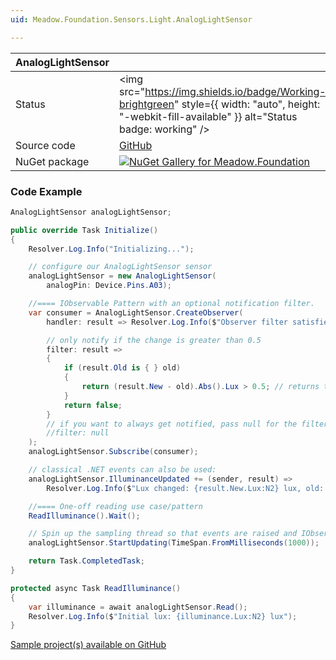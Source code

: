 ```yaml
---
uid: Meadow.Foundation.Sensors.Light.AnalogLightSensor

---
```


| AnalogLightSensor | |
|--------|--------|
| Status | <img src="https://img.shields.io/badge/Working-brightgreen" style={{ width: "auto", height: "-webkit-fill-available" }} alt="Status badge: working" /> |
| Source code | [GitHub](https://github.com/WildernessLabs/Meadow.Foundation/tree/main/Source/Meadow.Foundation.Core/Sensors/Light) |
| NuGet package | <a href="https://www.nuget.org/packages/Meadow.Foundation/" target="_blank"><img src="https://img.shields.io/nuget/v/Meadow.Foundation.svg?label=Meadow.Foundation" alt="NuGet Gallery for Meadow.Foundation" /></a> |

### Code Example

```csharp
AnalogLightSensor analogLightSensor;

public override Task Initialize()
{
    Resolver.Log.Info("Initializing...");

    // configure our AnalogLightSensor sensor
    analogLightSensor = new AnalogLightSensor(
        analogPin: Device.Pins.A03);

    //==== IObservable Pattern with an optional notification filter.
    var consumer = AnalogLightSensor.CreateObserver(
        handler: result => Resolver.Log.Info($"Observer filter satisfied: {result.New.Lux:N2} lux, old: {result.Old.Value.Lux:N2} lux"),

        // only notify if the change is greater than 0.5
        filter: result =>
        {
            if (result.Old is { } old)
            {
                return (result.New - old).Abs().Lux > 0.5; // returns true if > 0.5  change.
            }
            return false;
        }
        // if you want to always get notified, pass null for the filter:
        //filter: null
    );
    analogLightSensor.Subscribe(consumer);

    // classical .NET events can also be used:
    analogLightSensor.IlluminanceUpdated += (sender, result) =>
        Resolver.Log.Info($"Lux changed: {result.New.Lux:N2} lux, old: {result.Old?.Lux:N2} lux");

    //==== One-off reading use case/pattern
    ReadIlluminance().Wait();

    // Spin up the sampling thread so that events are raised and IObservable notifications are sent.
    analogLightSensor.StartUpdating(TimeSpan.FromMilliseconds(1000));

    return Task.CompletedTask;
}

protected async Task ReadIlluminance()
{
    var illuminance = await analogLightSensor.Read();
    Resolver.Log.Info($"Initial lux: {illuminance.Lux:N2} lux");
}

```

[Sample project(s) available on GitHub](https://github.com/WildernessLabs/Meadow.Foundation/tree/main/Source/Meadow.Foundation.Core.Samples/Sensors.Light.AnalogLightSensor_Sample)

